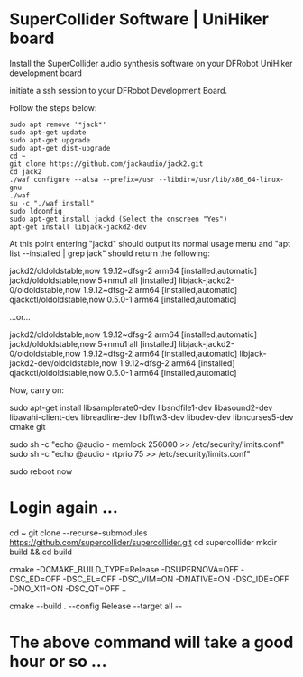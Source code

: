 # SuperCollider Software | UniHiker board
Install the SuperCollider audio synthesis software on your DFRobot UniHiker development board

initiate a ssh session to your DFRobot Development Board.

Follow the steps below:
```
sudo apt remove '*jack*'
sudo apt-get update
sudo apt-get upgrade
sudo apt-get dist-upgrade
cd ~ 
git clone https://github.com/jackaudio/jack2.git 
cd jack2 
./waf configure --alsa --prefix=/usr --libdir=/usr/lib/x86_64-linux-gnu 
./waf 
su -c "./waf install" 
sudo ldconfig 
sudo apt-get install jackd (Select the onscreen "Yes")
apt-get install libjack-jackd2-dev 
```

At this point entering "jackd" should output its normal usage menu and "apt list --installed | grep jack" should return the following:

 jackd2/oldoldstable,now 1.9.12~dfsg-2 arm64 [installed,automatic]
 jackd/oldoldstable,now 5+nmu1 all [installed]
 libjack-jackd2-0/oldoldstable,now 1.9.12~dfsg-2 arm64 [installed,automatic]
 qjackctl/oldoldstable,now 0.5.0-1 arm64 [installed,automatic]

 ...or...

jackd2/oldoldstable,now 1.9.12~dfsg-2 arm64 [installed,automatic]
jackd/oldoldstable,now 5+nmu1 all [installed]
libjack-jackd2-0/oldoldstable,now 1.9.12~dfsg-2 arm64 [installed,automatic]
libjack-jackd2-dev/oldoldstable,now 1.9.12~dfsg-2 arm64 [installed]
qjackctl/oldoldstable,now 0.5.0-1 arm64 [installed,automatic]

Now, carry on:

sudo apt-get install libsamplerate0-dev libsndfile1-dev libasound2-dev libavahi-client-dev libreadline-dev libfftw3-dev libudev-dev libncurses5-dev cmake git

sudo sh -c "echo @audio - memlock 256000 >> /etc/security/limits.conf"
sudo sh -c "echo @audio - rtprio 75 >> /etc/security/limits.conf"

sudo reboot now

# Login again ...

cd ~ 
git clone --recurse-submodules https://github.com/supercollider/supercollider.git
cd supercollider
mkdir build && cd build

cmake -DCMAKE_BUILD_TYPE=Release -DSUPERNOVA=OFF -DSC_ED=OFF -DSC_EL=OFF -DSC_VIM=ON -DNATIVE=ON -DSC_IDE=OFF -DNO_X11=ON -DSC_QT=OFF ..

cmake --build . --config Release --target all --  

# The above command will take a good hour or so ...
